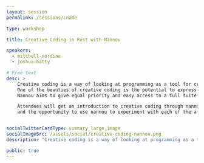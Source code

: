 ```yaml
---
layout: session
permalink: /sessions/:name

type: workshop

title: Creative Coding in Rust with Nannou

speakers:
  - mitchell-nordine
  - joshua-batty

# Free text
desc: >
    Creative coding is a way of looking at programming as a tool for creative expression.
    One of the beauties of creative coding is the potential to express ourselves in a wide variety of domains.
    Nannou aims to give equal priority and easy access to a full suite of creative I/O including graphics, multi-windowing, audio, LASERs, lighting and more.

    Attendees will get an introduction to creative coding through nannou
    and the opportunity to use nannou to experiment with each of the aforementioned domains in a guided, relaxed and playful setting.


socialTwitterCardType: summary_large_image
socialImageSrc: /assets/social/creative-coding-nannou.png
description: "Creative coding is a way of looking at programming as a tool for creative expression."

public: true
---
```

